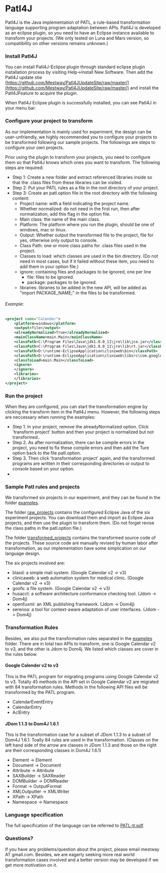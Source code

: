 # Patl4J
Patl4J is the Java implementation of PATL, a rule-based transformation language supporting program adaptation between APIs. Patl4J is developed as an eclipse plugin, so you need to have an Eclipse instance available to transform your projects. (We only tested on Luna and Mars version, so compatibility on other versions remains unknown.)

### Install Patl4J
You can install Patl4J-Eclipse plugin through standard eclipse plugin installation process by visiting Help->Install New Software. Then add the Patl4J update stie  [https://github.com/Mestway/Patl4JUpdateSite/raw/master/](https://github.com/Mestway/Patl4JUpdateSite/raw/master/) and install the Patl4JFeature to acquire the plugin.

When Patl4J Eclipse plugin is successfully installed, you can see Patl4J in your menu bar.

### Configure your project to transform
As our implementation is mainly used for experiment, the design can be user-unfriendly, we highly recommended you to configure your projects to be transformed following our sample projects. The followings are steps to configure your own projects.

Prior using the plugin to transform your projects, you need to configure them so that Patl4J knows which ones you want to transform. The following steps are required:
 * Step 1: Create a new folder and extract referenced libraries inside so that the .class files from these libraries can be visited. 
 * Step 2: Put your PATL rules as a file in the root directory of your project.
 * Step 3: Create an patl.option file in the root directory with the following content:
 	* Project name: with a field indicating the project name.
 	* Whether normalized: do not need in the first run, then after normalization, add this flag in the option file.
 	* Main class: the name of the main class.
 	* Platform: The platform where you run the plugin, should be one of windows, mac or linux.
  	* Output: Whether output the transformed file to the project, file for yes, otherwise only output to console.
  	* Class Path: one or more class paths for .class files used in the project.
  	* Classes to load: which classes are used in the bin directory. (Do not need in most cases, but if it failed without these item, you need to add them in your option file.)
  	* ignore: containing files and packages to be ignored, one per line
   		* file: files to be ignored.
  		* package: packages to be ignored.
  	* libraries: libraries to be added in the new API, will be added as "import PACKAGE_NAME;" in the files to be transformed.

###### Example:
```xml
<project name="Calendar">
	<platform>windows</platform>
	<output>file</output>
	<alreadyNormalized>True</alreadyNormalized>
	<mainClassName>main.Main</mainClassName>
	<classPath>C:\Program Files\Java\jdk1.8.0_11\jre\lib\jce.jar</classPath>
	<classPath>C:\Program Files\Java\jdk1.8.0_11\jre\lib\rt.jar</classPath>
	<classPath>D:\runtime-EclipseApplication\cliniweb\bin</classPath>
	<classPath>D:\runtime-EclipseApplication\cliniweb\libsrc\com.google.guava_1.6.0</classPath>
	<classToLoad>main.Main</classToLoad>
    <ignore>
    </ignore>
    <libraries>
	</libraries>
</project>
```

### Run the project
When they are configured, you can start the transformation engine by clicking the transform item in the Patl4J menu. However, the following steps are neccessary when running the examples:
* Step 1. In your project, remove the alreadyNormalized option. Click 'transform project' button and then your project is normalized but not transformed..
* Step 2. As after normalization, there can be compile errors in the project, you need to fix these compile errors and then add the <alreadyNormalized>Ture</alreadyNormalized> option back to the file patl.option.
* Step 3. Then click 'transformation project' again, and the transformed programs are written in their corresponding directories or output to console based on your option.
* 
### Sample Patl rules and projects
We transformed six projects in our experiment, and they can be found in the folder [examples](https://github.com/Mestway/Patl4J/tree/master/examples). 

The folder [raw_projects](https://github.com/Mestway/Patl4J/tree/master/examples/raw_projects) contains the configured Eclipse Java of the six experiment projects. You can download them and import as Eclipse Java projects, and then use the plugin to transform them. (Do not forget revise the class paths in the patl.option file.) 

The folder [transformed_projects](https://github.com/Mestway/Patl4J/tree/master/examples/transformed_projects) contains the transformed source code of the projects. These source code are manually revised by human labor after transformation, as our implementation have some simplication on our language design.

The six projects involved are: 

  * blasd: a simple mail system. (Google Calendar v2 -> v3)
  * clinicaweb: a web automation system for medical clinic. (Google Calendar v2 -> v3)
  * goofs: a file system. (Google Calendar v2 -> v3)
  * husacct: a software architecture conformance checking tool. (Jdom -> Dom4j)
  * openfuxml: an XML publishing framework. (Jdom -> Dom4j)
  * serenoa:  a tool for context-aware adaptation of user interfaces. (Jdom -> Dom4j)

### Transformation Rules
Besides, we also put the transformation rules separated in the [examples](https://github.com/Mestway/Patl4J/tree/master/examples) folder. There are in total two APIs to transform, one is Google Calendar v2 to v3, and the other is Jdom to Dom4j. We listed which classes are cover in the rules below.

#### Google Calender v2 to v3
  
  This is the PATL program for migrating programs using Google Calendar v2 to v3. Totally 45 methods in the API set in Google Calendar v2 are migrated with 84 transformation rules. Methods in the following API files will be transformed by the PATL program. 
  * CalendarEventEntry
  * CalendarEntry
  * AclEntry
  
#### JDom 1.1.3 to Dom4J 1.6.1
  
  This is the transformation case for a subset of JDom 1.1.3 to a subset of Dom4J 1.6.1. Toally 84 rules are used in the transformation.
  (Classes on the left hand side of the arrow are classes in JDom 1.1.3 and those on the right are their corresponding classes in Dom4J 1.6.1)
  * Element -> Element
  * Document -> Document
  * Attribute -> Attribute
  * SAXBuilder -> SAXReader
  * DOMBuilder -> DOMReader
  * Format -> OutputFormat
  * XMLOutputter -> XMLWriter
  * XPath -> XPath
  * Namespace -> Namespace

### Language specification
The full specification of the language can be referred to [PATL-tr.pdf](https://github.com/Mestway/Patl4J/blob/master/PATL-tr.pdf).

### Questions?
If you have any problems/question about the project, please email mestway AT gmail.com. Besides, we are eagerly seeking more real world transformation cases involved and a better version may be developed if we get more motivation on it. 
